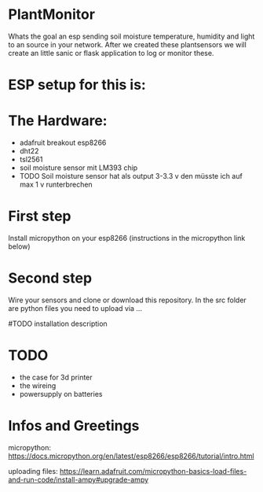 # PlantMonitor
Whats the goal an esp sending soil moisture temperature, humidity and light to an source in your network.
After we created these plantsensors we will create an little sanic or flask application to log or monitor these. 

# ESP setup for this is:
# The Hardware:
  - adafruit breakout esp8266
  - dht22
  - tsl2561
  - soil moisture sensor mit LM393 chip
  - TODO Soil moisture sensor hat als output 3-3.3 v den müsste ich auf max 1 v runterbrechen 
# First step
Install micropython on your esp8266 (instructions in the micropython link below)

# Second step 
Wire your sensors and clone or download this repository.
In the src folder are python files you need to upload via ... 

#TODO installation description

# TODO
- the case for 3d printer
- the wireing
- powersupply on batteries

# Infos and Greetings
micropython:
https://docs.micropython.org/en/latest/esp8266/esp8266/tutorial/intro.html

uploading files:
https://learn.adafruit.com/micropython-basics-load-files-and-run-code/install-ampy#upgrade-ampy
